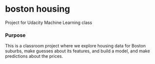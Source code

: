# boston housing
Project for Udacity Machine Learning class

### Purpose
This is a classroom project where we explore housing data for Boston suburbs, make guesses about its features, and build a model, and make predictions about the prices.
